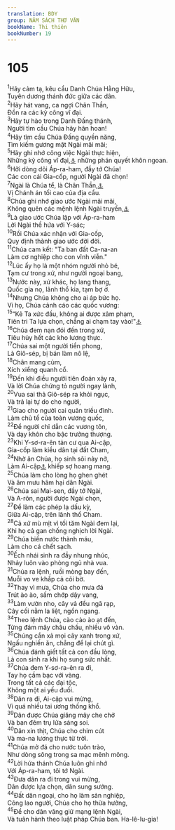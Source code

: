 ```yaml
---
translation: BDY
group: NĂM SÁCH THƠ VĂN
bookName: Thi thiên 
bookNumber: 19
---
```


<div class="title"><h1>105</h1></div>
<span class="verse thi_105_1"><sup>1</sup>Hãy cảm tạ, kêu cầu Danh Chúa Hằng Hữu,<br/>Tuyên dương thánh đức giữa các dân.<br/></span>
<span class="verse thi_105_2"><sup>2</sup>Hãy hát vang, ca ngợi Chân Thần,<br/>Đồn ra các kỳ công vĩ đại.<br/></span>
<span class="verse thi_105_3"><sup>3</sup>Hãy tự hào trong Danh Đấng thánh,<br/>Người tìm cầu Chúa hãy hân hoan!<br/></span>
<span class="verse thi_105_4"><sup>4</sup>Hãy tìm cầu Chúa Đấng quyền năng,<br/>Tìm kiếm gương mặt Ngài mãi mãi;<br/></span>
<span class="verse thi_105_5"><sup>5</sup>Hãy ghi nhớ công việc Ngài thực hiện,<br/>Những kỳ công vĩ đại,<a href="#" data-toggle="tooltip" data-placement="bottom" title="Ctd dấu lạ">⚓</a> những phán quyết khôn ngoan.<br/></span>
<span class="verse thi_105_6"><sup>6</sup>Hỡi dòng dõi Áp-ra-ham, đầy tớ Chúa!<br/>Các con cái Gia-cốp, người Ngài đã chọn!<br/></span>
<span class="verse thi_105_7"><sup>7</sup>Ngài là Chúa tể, là Chân Thần,<a href="#" data-toggle="tooltip" data-placement="bottom" title="Ctd Thượng Đế của chúng ta">⚓</a><br/>Vị Chánh án tối cao của địa cầu.<br/></span>
<span class="verse thi_105_8"><sup>8</sup>Chúa ghi nhớ giao ước Ngài mãi mãi,<br/>Không quên các mệnh lệnh Ngài truyền,<a href="#" data-toggle="tooltip" data-placement="bottom" title="Nt cho đến ngàn đời">⚓</a><br/></span>
<span class="verse thi_105_9"><sup>9</sup>Là giao ước Chúa lập với Áp-ra-ham<br/>Lời Ngài thề hứa với Y-sác;<br/></span>
<span class="verse thi_105_10"><sup>10</sup>Rồi Chúa xác nhận với Gia-cốp,<br/>Quy định thành giao ước đời đời.<br/></span>
<span class="verse thi_105_11"><sup>11</sup>Chúa cam kết: &#34;Ta ban đất Ca-na-an<br/>Làm cơ nghiệp cho con vĩnh viễn.&#34;<br/></span>
<span class="verse thi_105_12"><sup>12</sup>Lúc ấy họ là một nhóm người nhỏ bé,<br/>Tạm cư trong xứ, như người ngoại bang,<br/></span>
<span class="verse thi_105_13"><sup>13</sup>Nước này, xứ khác, họ lang thang,<br/>Quốc gia nọ, lãnh thổ kia, tạm bợ ở.<br/></span>
<span class="verse thi_105_14"><sup>14</sup>Nhưng Chúa không cho ai áp bức họ.<br/>Vì họ, Chúa cảnh cáo các quốc vương:<br/></span>
<span class="verse thi_105_15"><sup>15</sup>“Kẻ Ta xức đầu, không ai được xâm phạm,<br/>Tiên tri Ta lựa chọn, chẳng ai chạm tay vào!&#34;<a href="#" data-toggle="tooltip" data-placement="bottom" title="Nt chẳng ai được làm hại">⚓</a><br/></span>
<span class="verse thi_105_16"><sup>16</sup>Chúa đem nạn đói đến trong xứ,<br/>Tiêu hủy hết các kho lương thực.<br/></span>
<span class="verse thi_105_17"><sup>17</sup>Chúa sai một người tiền phong,<br/>Là Giô-sép, bị bán làm nô lệ,<br/></span>
<span class="verse thi_105_18"><sup>18</sup>Chân mang cùm,<br/>Xích xiềng quanh cổ.<br/></span>
<span class="verse thi_105_19"><sup>19</sup>Đến khi điều người tiên đoán xảy ra,<br/>Và lời Chúa chứng tỏ người ngay lành,<br/></span>
<span class="verse thi_105_20"><sup>20</sup>Vua sai thả Giô-sép ra khỏi ngục,<br/>Và trả lại tự do cho người,<br/></span>
<span class="verse thi_105_21"><sup>21</sup>Giao cho người cai quản triều đình.<br/>Làm chủ tể của toàn vương quốc,<br/></span>
<span class="verse thi_105_22"><sup>22</sup>Để người chỉ dẫn các vương tôn,<br/>Và dạy khôn cho bậc trưởng thượng.<br/></span>
<span class="verse thi_105_23"><sup>23</sup>Khi Y-sơ-ra-ên tản cư qua Ai-cập,<br/>Gia-cốp làm kiều dân tại đất Cham,<br/></span>
<span class="verse thi_105_24"><sup>24</sup>Nhờ ân Chúa, họ sinh sôi nảy nở,<br/>Làm Ai-cập<a href="#" data-toggle="tooltip" data-placement="bottom" title="Nt kẻ thù họ">⚓</a> khiếp sợ hoang mang.<br/></span>
<span class="verse thi_105_25"><sup>25</sup>Chúa làm cho lòng họ ghen ghét<br/>Và âm mưu hãm hại dân Ngài.<br/></span>
<span class="verse thi_105_26"><sup>26</sup>Chúa sai Mai-sen, đầy tớ Ngài,<br/>Và A-rôn, người được Ngài chọn,<br/></span>
<span class="verse thi_105_27"><sup>27</sup>Để làm các phép lạ dấu kỳ,<br/>Giữa Ai-cập, trên lãnh thổ Cham.<br/></span>
<span class="verse thi_105_28"><sup>28</sup>Cả xứ mù mịt vì tối tăm Ngài đem lại,<br/>Khi họ cả gan chống nghịch lời Ngài.<br/></span>
<span class="verse thi_105_29"><sup>29</sup>Chúa biến nước thành máu,<br/>Làm cho cá chết sạch.<br/></span>
<span class="verse thi_105_30"><sup>30</sup>Ếch nhái sinh ra đầy nhung nhúc,<br/>Nhảy luôn vào phòng ngủ nhà vua.<br/></span>
<span class="verse thi_105_31"><sup>31</sup>Chúa ra lệnh, ruồi mòng bay đến,<br/>Muỗi vo ve khắp cả cõi bờ.<br/></span>
<span class="verse thi_105_32"><sup>32</sup>Thay vì mưa, Chúa cho mưa đá<br/>Trút ào ào, sấm chớp dậy vang,<br/></span>
<span class="verse thi_105_33"><sup>33</sup>Làm vườn nho, cây vả đều ngã rạp,<br/>Cây cối nằm la liệt, ngổn ngang.<br/></span>
<span class="verse thi_105_34"><sup>34</sup>Theo lệnh Chúa, cào cào ào ạt đến,<br/>Từng đám mây châu chấu, nhiều vô vàn.<br/></span>
<span class="verse thi_105_35"><sup>35</sup>Chúng cắn xả mọi cây xanh trong xứ,<br/>Ngấu nghiến ăn, chẳng để lại chút gì.<br/></span>
<span class="verse thi_105_36"><sup>36</sup>Chúa đánh giết tất cả con đầu lòng,<br/>Là con sinh ra khi họ sung sức nhất.<br/></span>
<span class="verse thi_105_37"><sup>37</sup>Chúa đem Y-sơ-ra-ên ra đi,<br/>Tay họ cầm bạc với vàng.<br/>Trong tất cả các đại tộc,<br/>Không một ai yếu đuối.<br/></span>
<span class="verse thi_105_38"><sup>38</sup>Dân ra đi, Ai-cập vui mừng,<br/>Vì quá nhiều tai ương thống khổ.<br/></span>
<span class="verse thi_105_39"><sup>39</sup>Dân được Chúa giăng mây che chở<br/>Và ban đêm trụ lửa sáng soi.<br/></span>
<span class="verse thi_105_40"><sup>40</sup>Dân xin thịt, Chúa cho chim cút<br/>Và ma-na lương thực từ trời.<br/></span>
<span class="verse thi_105_41"><sup>41</sup>Chúa mở đá cho nước tuôn trào,<br/>Như dòng sông trong sa mạc mênh mông.<br/></span>
<span class="verse thi_105_42"><sup>42</sup>Lời hứa thánh Chúa luôn ghi nhớ<br/>Với Áp-ra-ham, tôi tớ Ngài.<br/></span>
<span class="verse thi_105_43"><sup>43</sup>Đưa dân ra đi trong vui mừng,<br/>Dân được lựa chọn, dân sung sướng.<br/></span>
<span class="verse thi_105_44"><sup>44</sup>Đất dân ngoại, cho họ làm sản nghiệp,<br/>Công lao người, Chúa cho họ thừa hưởng,<br/></span>
<span class="verse thi_105_45"><sup>45</sup>Để cho dân vâng giữ mạng lệnh Ngài,<br/>Và tuân hành theo luật pháp Chúa ban. Ha-lê-lu-gia!</span>

